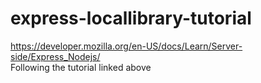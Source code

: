 # express-locallibrary-tutorial
https://developer.mozilla.org/en-US/docs/Learn/Server-side/Express_Nodejs/<br>
Following the tutorial linked above
